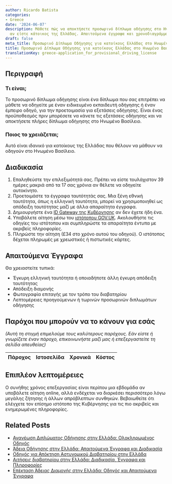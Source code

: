 ```yaml
---
author: Ricardo Batista
categories:
- Greece
date: '2024-06-07'
description: Μάθετε πώς να αποκτήσετε προσωρινό δίπλωμα οδήγησης στο Ηνωμένο Βασίλειο
  αν είστε κάτοικος της Ελλάδας. Απαιτούμενα έγγραφα και χρονοδιαγράμματα.
draft: false
meta_title: Προσωρινό Δίπλωμα Οδήγησης για κατοίκους Ελλάδας στο Ηνωμένο Βασίλειο
title: Προσωρινό Δίπλωμα Οδήγησης για κατοίκους Ελλάδας στο Ηνωμένο Βασίλειο
translationKey: greece-application_for_provisional_driving_license
---
```



## Περιγραφή
### Τι είναι;
Το προσωρινό δίπλωμα οδήγησης είναι ένα δίπλωμα που σας επιτρέπει να μάθετε να οδηγείτε με έναν ειδικευμένο εκπαιδευτή οδήγησης ή έναν έμπειρο οδηγό, για την προετοιμασία για εξετάσεις οδήγησης. Είναι ένας προϋποθεσμός πριν μπορέσετε να κάνετε τις εξετάσεις οδήγησης και να αποκτήσετε πλήρες δίπλωμα οδήγησης στο Ηνωμένο Βασίλειο.

### Ποιος το χρειάζεται;
Αυτό είναι ιδανικό για κατοίκους της Ελλάδας που θέλουν να μάθουν να οδηγούν στο Ηνωμένο Βασίλειο.

## Διαδικασία
1. Επαληθεύστε την επιλεξιμότητά σας. Πρέπει να είστε τουλάχιστον 39 ημέρες μακριά από τα 17 σας χρόνια αν θέλετε να οδηγείτε αυτοκίνητο.
2. Προετοιμάστε τα έγγραφα ταυτότητάς σας. Μια ξένη εθνική ταυτότητα, όπως η ελληνική ταυτότητα, μπορεί να χρησιμοποιηθεί ως απόδειξη ταυτότητας μαζί με άλλα απαραίτητα έγγραφα.
3. Δημιουργήστε ένα [ID Gateway της Κυβέρνησης](https://www.access.service.gov.uk/login/signin/creds) αν δεν έχετε ήδη ένα.
4. Υποβάλετε αίτηση μέσω του [ιστότοπου GOV.UK](https://www.gov.uk/apply-first-provisional-driving-licence). Ακολουθήστε τις οδηγίες του ιστότοπου και συμπληρώστε τα απαραίτητα έντυπα με ακριβείς πληροφορίες.
5. Πληρώστε την αίτηση (£34 στο χρόνο αυτού του οδηγού). Ο ιστότοπος δέχεται πληρωμές με χρεωστικές ή πιστωτικές κάρτες.

## Απαιτούμενα Έγγραφα
Θα χρειαστείτε τυπικά:
- Έγκυρη ελληνική ταυτότητα ή οποιαδήποτε άλλη έγκυρη απόδειξη ταυτότητας
- Απόδειξη διαμονής
- Φωτογραφία επιταγής με τον τρόπο του διαβατηρίου
- Λεπτομέρειες προηγούμενων ή τωρινών προσωρινών διπλωμάτων οδήγησης

## Παρόχοι που μπορούν να το κάνουν για εσάς

_(Αυτή τη στιγμή επιμελούμε τους καλύτερους παρόχους. Εάν είστε ή γνωρίζετε έναν πάροχο, επικοινωνήστε μαζί μας ή επεξεργαστείτε τη σελίδα απευθείας)_

| Πάροχος | Ιστοσελίδα | Χρονικά | Κόστος |
| --------------- | --------------- | :-------------: | :-------------: |

## Επιπλέον λεπτομέρειες
Ο συνήθης χρόνος επεξεργασίας είναι περίπου μια εβδομάδα αν υποβάλετε αίτηση online, αλλά ενδέχεται να διαρκέσει περισσότερο λόγω μεγάλης ζήτησης ή άλλων απρόβλεπτων συνθηκών. Βεβαιωθείτε ότι ελέγχετε τον επίσημο ιστότοπο της Κυβέρνησης για τις πιο ακριβείς και ενημερωμένες πληροφορίες.
## Related Posts

- [Ανανέωση Διπλώματος Οδήγησης στην Ελλάδα: Ολοκληρωμένος Οδηγός](https://tramitit.com/el/guides/greece/aitese_gia_ananeose_adeias_odegeses/)
- [Άδεια Οδήγησης στην Ελλάδα: Απαιτούμενα Έγγραφα και Διαδικασία](https://tramitit.com/el/guides/greece/aitese_gia_adeia_odegeses/)
- [Οδηγός για Απόκτηση Αστυνομικού Διαβατηρίου στην Ελλάδα](https://tramitit.com/el/guides/greece/aitese_gia_ekdose_tautotetas/)
- [Αιτήσεις διαβατηρίου στην Ελλάδα: Διαδικασία, Έγγραφα και Πληροφορίες](https://tramitit.com/el/guides/greece/aitese_gia_ekdose_diabateriou/)
- [Επέκταση Άδειας Διαμονής στην Ελλάδα: Οδηγός και Απαιτούμενα Έγγραφα](https://tramitit.com/el/guides/greece/aitese_gia_paratase_adeias_diamones/)